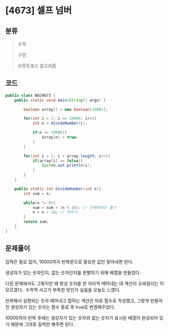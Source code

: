 # [4673] 셀프 넘버

## 분류
> 수학
>
> 구현
>
> 브루트포스 알고리즘

## 코드
```java
public class BOJ4673 {
    public static void main(String[] args) {

        boolean array[] = new boolean[10001];

        for(int i = 1; i <= 10000; i++){
            int n = divideNumber(i);

            if(n <= 10000){
                array[n] = true;
            }
        }

        for(int i = 1; i < array.length; i++){
            if(array[i] == false){
                System.out.println(i);
            }
        }
    }

    public static int divideNumber(int n){
        int sum = n;

        while(n != 0){
            sum = sum + (n % 10); // 첫째자리수 뽑기
            n = n / 10; // 버리기
        }
        return sum;
    }
}

```

## 문제풀이

입력은 필요 없이, 10000까지 반복문으로 필요한 값만 찾아내면 된다.

생성자가 있는 숫자인지, 없는 숫자인지를 판별하기 위해 배열을 만들었다.

다른 문제에서도 그렇지만 왜 항상 숫자를 한 자리씩 떼어내는 데 계산이 오래걸리는 지 모르겠다..
수학적 사고가 부족한 탓인가 싶음을 오늘도 느꼈다.

반복해서 실행되는 숫자 떼어내고 합하는 계산은 따로 함수로 작성했고, 
그렇게 만들어진 생성자가 있는 숫자는 함수 종료 후 true로 변경해주었다.

10000까지 반복 후에는 생성자가 있는 숫자와 없는 숫자가 표시된 배열이 완성되어 있기 때문에 그대로 출력만 해주면 된다.


